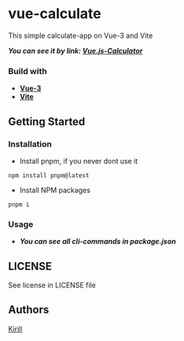 # vue-calculate

This simple calculate-app on Vue-3 and Vite

***You can see it by link: [Vue.js-Calculator](https://steelwinds.github.io/vue-calculate/)***

### Build with

- [**Vue-3**](https://v3.ru.vuejs.org/)
- [**Vite**](https://vitejs.dev/)

## Getting Started 

### Installation

- Install pnpm, if you never dont use it

```
npm install pnpm@latest
```

- Install NPM packages

```
pnpm i
```

### Usage 

- ***You can see all cli-commands in package.json*** 

## LICENSE 

See license in LICENSE file

## Authors 

[Kirill](https://github.com/steelWinds/)
